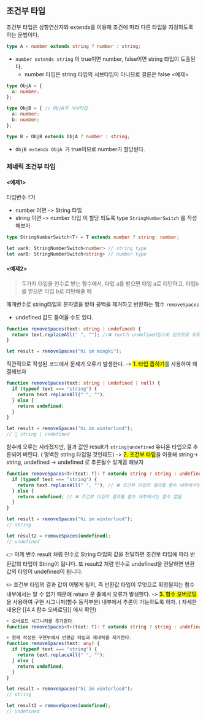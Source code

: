 

## 조건부 타입

조건부 타입은 삼항연산자와 extends를 이용해 조건에 따라 다른 타입을 지정하도록 하는 문법이다.

```typescript
type A = number extends string ? number : string;
```

- `number extends string` 이 true이면 number, false이면 string 타입이 도출된다.
	- number 타입은 string 타입의 서브타입이 아니므로 결론은 false
<예제>
```typescript
type ObjA = {
  a: number;
};

type ObjB = { // ObjA의 서브타입
  a: number;
  b: number;
};

type B = ObjB extends ObjA ? number : string;
```
- `ObjB extends ObjA `가 true이므로 number가 할당된다.

### 제네릭 조건부 타입

#### <예제1>

타입변수 `T`가
 - number 이면 -> String 타입
 - string 이면 -> number 타입
 이 할당 되도록 type `StringNumberSwitch` 를 작성해보자
```Typescript
type StringNumberSwitch<T> = T extends number ? string: number;

let varA: StringNumberSwitch<number> // string type
let varB: StringNumberSwitch<string> // number type
```

#### <예제2>

>  두가지 타입을 인수로 받는 함수에서, 타입 a를 받으면 타입 a로 리턴하고, 타입b를 받으면 타입 b로 리턴해줄 때

매개변수로 string타입의 문자열을 받아 공백을 제거하고 반환하는 함수 `removeSpaces`
 - undefined 값도 들어올 수도 있다.
```typescript
function removeSpaces(text: string | undefined) {
  return text.replaceAll(" ", ""); //❌ text가 undefined일수도 있으므로 오류 발생
}

let result = removeSpaces("hi im mingki");
```

직관적으로 작성된 코드에서 문제가 오류가 발생한다. -><mark class="hltr-blue"> 1.  타입 좁히기</mark>를 사용하여 해결해보자

```typescript
function removeSpaces(text: string | undefined | null) {
  if (typeof text === "string") {
    return text.replaceAll(" ", "");
  } else {
    return undefined;
  }
} 

let result = removeSpaces("hi im winterlood");
// 👀 string | undefined
```

함수에 오류는 사라졌지만, 결과 값인 result가 `string|undefined` 유니온 타입으로 추론되어 버린다.
( 명백한 string 타입일 것인데도)
-> <mark class="hltr-blue">2. 조건부 타입</mark>을 이용해 string-> string, undefined -> undefined 로 추론될수 있게끔 해보자

```typescript
function removeSpaces<T>(text: T): T extends string ? string : undefined {
  if (typeof text === "string") {
    return text.replaceAll(" ", ""); // ❌ 조건부 타입의 결과를 함수 내부에서는 알수 없음
  } else {
    return undefined; // ❌ 조건부 타입의 결과를 함수 내부에서는 알수 없음
  }
} 

let result = removeSpaces("hi im winterlood");
// string

let result2 = removeSpaces(undefined);
// undefined
```
👉 이제 변수 result 처럼 인수로 String 타입의 값을 전달하면 조건부 타입에 따라 반환값의 타입이 String이 됩니다. 또 result2 처럼 인수로 undefined을 전달하면 반환값의 타입이 undefined이 됩니다.

✏️ 조건부 타입의 결과 값이 어떻게 될지, 즉 반환값 타입이 무엇으로 확정될지는 함수 내부에서는 알 수 없기 때문에 return 문 줄에서 오류가 발생한다.
-> <mark class="hltr-blue">3. 함수 오버로딩</mark>을 사용하여 구현 시그니처(함수 동작부분) 내부에서 추론이 가능하도록 하자.
 ( 자세한 내용은 [[4.4 함수 오버로딩]] 에서 확인)
```typescript
+ 오버로드 시그니처를 추가한다.
function removeSpaces<T>(text: T): T extends string ? string : undefined;

+ 원래 작성된 구현부에서 반환값 타입과 제네릭을 제거한다.
function removeSpaces(text: any) {
  if (typeof text === "string") {
    return text.replaceAll(" ", "");
  } else {
    return undefined;
  }
}

let result = removeSpaces("hi im winterlood");
// string

let result2 = removeSpaces(undefined);
// undefined
```
